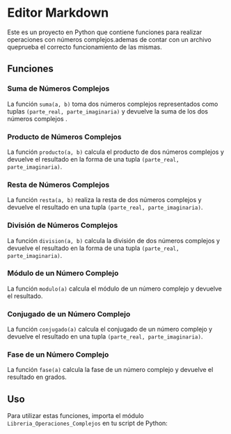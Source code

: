 # Editor Markdown

Este es un proyecto en Python que contiene funciones para realizar operaciones con números complejos.ademas de contar con un archivo queprueba el correcto funcionamiento de las mismas.

 

## Funciones

 

### Suma de Números Complejos

 

La función `suma(a, b)` toma dos números complejos representados como tuplas `(parte_real, parte_imaginaria)` y devuelve la suma de los dos números complejos .

 

### Producto de Números Complejos

 

La función `producto(a, b)` calcula el producto de dos números complejos y devuelve el resultado en la forma de una tupla `(parte_real, parte_imaginaria)`.

 

### Resta de Números Complejos

 

La función `resta(a, b)` realiza la resta de dos números complejos y devuelve el resultado en una tupla `(parte_real, parte_imaginaria)`.

 

### División de Números Complejos

 

La función `division(a, b)` calcula la división de dos números complejos y devuelve el resultado en la forma de una tupla `(parte_real, parte_imaginaria)`.

 

### Módulo de un Número Complejo

 

La función `modulo(a)` calcula el módulo de un número complejo y devuelve el resultado.

 

### Conjugado de un Número Complejo

 

La función `conjugado(a)` calcula el conjugado de un número complejo y devuelve el resultado en una tupla `(parte_real, parte_imaginaria)`.

 

### Fase de un Número Complejo

 

La función `fase(a)` calcula la fase de un número complejo y devuelve el resultado en grados.

 

## Uso

 

Para utilizar estas funciones, importa el módulo `Libreria_Operaciones_Complejos` en tu script de Python:

 

```pythonfrom operaciones_complejas import suma, producto, resta, division, modulo, conjugado, fase# Luego puedes llamar a las funciones y utilizarlas en tu código para realizar alguna de las operaciones anterioemente mencionadas teniendo en cuenta que tanto como la entrada y  la salida de cada funcion es en una dupla.


